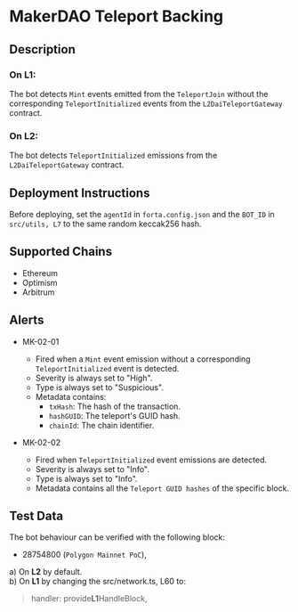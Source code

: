 # MakerDAO Teleport Backing

## Description

### On L1:

The bot detects `Mint` events emitted from the `TeleportJoin` without the corresponding `TeleportInitialized` events from the `L2DaiTeleportGateway` contract.

### On L2:

The bot detects `TeleportInitialized` emissions from the `L2DaiTeleportGateway` contract.

## Deployment Instructions

Before deploying, set the `agentId` in `forta.config.json` and the `BOT_ID` in `src/utils, L7` to the same random keccak256 hash.

## Supported Chains

- Ethereum
- Optimism
- Arbitrum

## Alerts

- MK-02-01

  - Fired when a `Mint` event emission without a corresponding `TeleportInitialized` event is detected.
  - Severity is always set to "High".
  - Type is always set to "Suspicious".
  - Metadata contains:
    - `txHash`: The hash of the transaction.
    - `hashGUID`: The teleport's GUID hash.
    - `chainId`: The chain identifier.

- MK-02-02

  - Fired when `TeleportInitialized` event emissions are detected.
  - Severity is always set to "Info".
  - Type is always set to "Info".
  - Metadata contains all the `Teleport GUID hashes` of the specific block.

## Test Data

The bot behaviour can be verified with the following block:

- 28754800 (`Polygon Mainnet PoC`),

a) On **L2** by default.\
b) On **L1** by changing the src/network.ts, L60 to:

> handler: provide**L1**HandleBlock,
